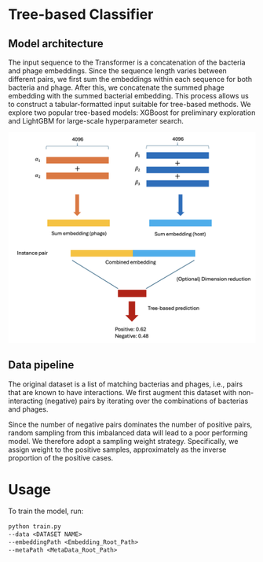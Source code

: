 # Tree-based Classifier

## Model architecture

The input sequence to the Transformer is a concatenation of the bacteria and phage embeddings. Since the sequence length varies between different pairs, we first sum the embeddings within each sequence for both bacteria and phage. After this, we concatenate the summed phage embedding with the summed bacterial embedding. This process allows us to construct a tabular-formatted input suitable for tree-based methods. We explore two popular tree-based models: XGBoost for preliminary exploration and LightGBM for large-scale hyperparameter search.

<div style="text-align: center;">
    <img src="./demo.png" alt="Tree-based model architecture" width="600"/>
</div>


## Data pipeline

The original dataset is a list of matching bacterias and phages, i.e., pairs that are known to have interactions. We first augment this dataset with non-interacting (negative) pairs by iterating over the combinations of bacterias and phages. 

Since the number of negative pairs dominates the number of positive pairs, random sampling from this imbalanced data will lead to a poor performing model. We therefore adopt a sampling weight strategy. Specifically, we assign weight to the positive samples, approximately as the inverse proportion of the positive cases. 

# Usage

To train the model, run:

```
python train.py
--data <DATASET NAME>
--embeddingPath <Embedding_Root_Path> 
--metaPath <MetaData_Root_Path>
